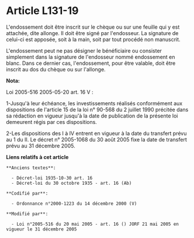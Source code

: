 # Article L131-19

L'endossement doit être inscrit sur le chèque ou sur une feuille qui y est attachée, dite allonge. Il doit être signé par
l'endosseur. La signature de celui-ci est apposée, soit à la main, soit par tout procédé non manuscrit.

L'endossement peut ne pas désigner le bénéficiaire ou consister simplement dans la signature de l'endosseur nommé endossement
en blanc. Dans ce dernier cas, l'endossement, pour être valable, doit être inscrit au dos du chèque ou sur l'allonge.

**Nota:**

Loi 2005-516 2005-05-20 art. 16 V : 

1-Jusqu'à leur échéance, les investissements réalisés conformément aux dispositions de l'article 15 de la loi n° 90-568 du 2
juillet 1990 précitée dans sa rédaction en vigueur jusqu'à la date de publication de la présente loi demeurent régis par ces
dispositions. 

2-Les dispositions des I à IV entrent en vigueur à la date du transfert prévu au 1 du II. Le décret n° 2005-1068 du 30 août
2005 fixe la date de transfert prévu au 31 décembre 2005.

**Liens relatifs à cet article**

	**Anciens textes**:

	  - Décret-loi 1935-10-30 art. 16
	  - Décret-loi du 30 octobre 1935 - art. 16 (Ab)

	**Codifié par**:

	  - Ordonnance n°2000-1223 du 14 décembre 2000 (V)

	**Modifié par**:

	  - Loi n°2005-516 du 20 mai 2005 - art. 16 () JORF 21 mai 2005 en vigueur le 31 décembre 2005
